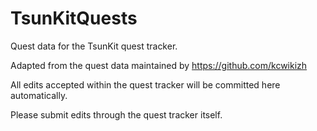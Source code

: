 # TsunKitQuests
Quest data for the TsunKit quest tracker.

Adapted from the quest data maintained by https://github.com/kcwikizh

All edits accepted within the quest tracker will be committed here automatically.

Please submit edits through the quest tracker itself.
